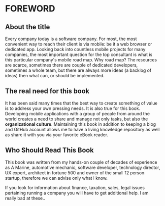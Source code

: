 # FOREWORD

## About the title

Every company today is a software company. For most, the most convenient way to reach their client is via mobile: be it a web browser or dedicated app. Looking back into countless mobile projects for many companies, the most important question for the top consultant is what is this particular company's mobile road map. Why road map? The resources are scarce, sometimes there are couple of dedicated developers, sometimes a whole team, but there are always more ideas (a backlog of ideas) then what can, or should be implemented.

## The real need for this book



It has been said many times that the best way to create something of value is to address your own pressing needs. It is also true for this book. Developing mobile applications with a group of people from around the world creates a need to share and manage not only tasks, but also the **organizational culture**.
Maintaining this book in addition to keeping a blog and GitHub account allows me to have a living knowledge repository as well as share it with you via your favorite eBook reader.

## Who Should Read This Book

This book was written from my hands-on couple of decades of experience as A Marine, automotive mechanic, software developer, technology director, UX expert, architect in fortune 500 and owner of the small 12 person startup, therefore we can advise only what I know. 

If you look for information about finance, taxation, sales, legal issues pertaining running a company you will have to get additional help.  I am really bad at these..

